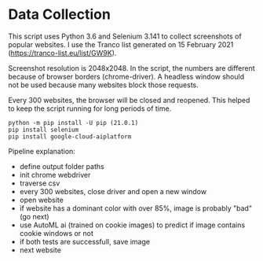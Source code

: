 # Data Collection

This script uses Python 3.6 and Selenium 3.141 to collect screenshots of popular websites. I use the Tranco list generated on 15 February 2021 (https://tranco-list.eu/list/GW9K).

Screenshot resolution is 2048x2048. In the script, the numbers are different because of browser borders (chrome-driver). A headless window should not be used because many websites block those requests.

Every 300 websites, the browser will be closed and reopened. This helped to keep the script running for long periods of time.

```
python -m pip install -U pip (21.0.1)
pip install selenium
pip install google-cloud-aiplatform
```

Pipeline explanation:
- define output folder paths
- init chrome webdriver
- traverse csv
- every 300 websites, close driver and open a new window
- open website
- if website has a dominant color with over 85%, image is probably "bad" (go next)
- use AutoML ai (trained on cookie images) to predict if image contains cookie windows or not
- if both tests are successfull, save image
- next website